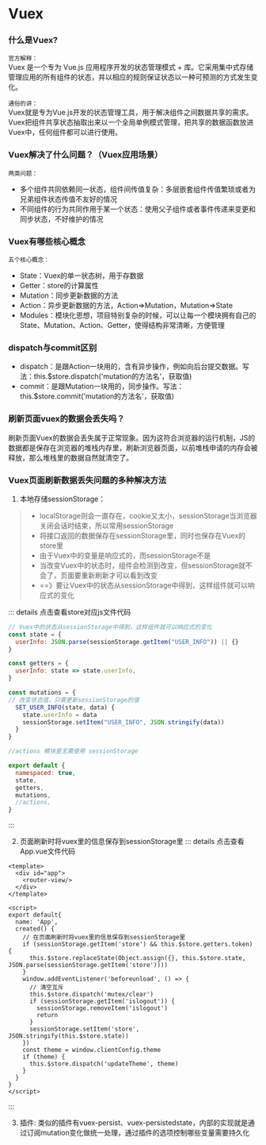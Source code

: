 # Vuex

### 什么是Vuex?
`官方解释：`   
Vuex 是一个专为 Vue.js 应用程序开发的状态管理模式 + 库。它采用集中式存储管理应用的所有组件的状态，并以相应的规则保证状态以一种可预测的方式发生变化。

`通俗的讲：`   
Vuex就是专为Vue.js开发的状态管理工具，用于解决组件之间数据共享的需求。Vuex把组件共享状态抽取出来以一个全局单例模式管理，把共享的数据函数放进Vuex中，任何组件都可以进行使用。


### Vuex解决了什么问题？（Vuex应用场景）
`两类问题：`
- 多个组件共同依赖同一状态，组件间传值复杂：多层嵌套组件传值繁琐或者为兄弟组件状态传值不友好的情况
- 不同组件的行为共同作用于某一个状态：使用父子组件或者事件传递来变更和同步状态，不好维护的情况


### Vuex有哪些核心概念
`五个核心概念：`
- State：Vuex的单一状态树，用于存数据
- Getter：store的计算属性
- Mutation：同步更新数据的方法
- Action：异步更新数据的方法，Action=>Mutation，Mutation=>State
- Modules：模块化思想，项目特别复杂的时候，可以让每一个模块拥有自己的State、Mutation、Action、Getter，使得结构非常清晰，方便管理


### dispatch与commit区别
- dispatch：是跟Action一块用的，含有异步操作，例如向后台提交数据。写法：this.$store.dispatch('mutation的方法名'，获取值)
- commit：是跟Mutation一块用的，同步操作。写法：this.$store.commit('mutation的方法名'，获取值)

### 刷新页面vuex的数据会丢失吗？
刷新页面Vuex的数据会丢失属于正常现象。因为这符合浏览器的运行机制，JS的数据都是保存在浏览器的堆栈内存里，刷新浏览器页面，以前堆栈申请的内存会被释放，那么堆栈里的数据自然就清空了。

### Vuex页面刷新数据丢失问题的多种解决方法
1. 本地存储sessionStorage：
> - localStorage则会一直存在，cookie又太小，sessionStorage当浏览器关闭会话时结束，所以常用sessionStorage
> - 将接口返回的数据保存在sessionStorage里，同时也保存在Vuex的store里   
> - 由于Vuex中的变量是响应式的，而sessionStorage不是
> - 当改变Vuex中的状态时，组件会检测到改变，但sessionStorage就不会了，页面要重新刷新才可以看到改变
> - ==》要让Vuex中的状态从sessionStorage中得到，这样组件就可以响应式的变化

::: details 点击查看store对应js文件代码
``` js
// Vuex中的状态从sessionStorage中得到，这样组件就可以响应式的变化
const state = {
  userInfo: JSON.parse(sessionStorage.getItem("USER_INFO")) || {}
}

const getters = {
  userInfo: state => state.userInfo,
}

const mutations = {
// 改变状态值，只需更新sessionStorage的值
  SET_USER_INFO(state, data) {
    state.userInfo = data
    sessionStorage.setItem("USER_INFO", JSON.stringify(data))
  }
}

//actions 模块里无需使用 sessionStorage

export default {
  namespaced: true,
  state,
  getters,
  mutations,
  //actions,
}
```
:::

2. 页面刷新时将vuex里的信息保存到sessionStorage里
::: details 点击查看App.vue文件代码
``` vue
<template>
  <div id="app">
    <router-view/>
  </div>
</template>

<script>
export default{
  name: 'App',
  created() {
    // 在页面刷新时将vuex里的信息保存到sessionStorage里
    if (sessionStorage.getItem('store') && this.$store.getters.token) {
      this.$store.replaceState(Object.assign({}, this.$store.state, JSON.parse(sessionStorage.getItem('store'))))
    }
    window.addEventListener('beforeunload', () => {
      // 清空互斥
      this.$store.dispatch('mutex/clear')
      if (sessionStorage.getItem('islogout')) {
        sessionStorage.removeItem('islogout')
        return
      }
      sessionStorage.setItem('store', JSON.stringify(this.$store.state))
    })
    const theme = window.clientConfig.theme
    if (theme) {
      this.$store.dispatch('updateTheme', theme)
    }
  }
}
</script>
```
:::

3. 插件: 类似的插件有vuex-persist、vuex-persistedstate，内部的实现就是通过订阅mutation变化做统一处理，通过插件的选项控制哪些变量需要持久化
